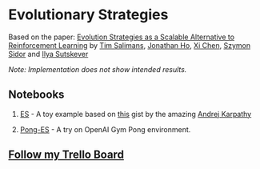 # Evolutionary Strategies

Based on the paper:
[Evolution Strategies as a Scalable Alternative to Reinforcement Learning](https://arxiv.org/abs/1703.03864) by
[Tim Salimans](https://scholar.google.co.in/citations?user=RMabrrwAAAAJ&hl=en), [Jonathan Ho](http://www.jonathanho.me/), [Xi Chen](http://peterchen.io/), [Szymon Sidor](https://www.linkedin.com/in/szymon-sidor-98164044) and [Ilya Sutskever](https://en.wikipedia.org/wiki/Ilya_Sutskever)

_Note: Implementation does not show intended results._
## Notebooks

1. [ES](Notebooks/ES.ipynb) - A toy example based on [this](https://gist.github.com/karpathy/77fbb6a8dac5395f1b73e7a89300318d) gist by the amazing [Andrej Karpathy](https://www.linkedin.com/in/andrej-karpathy-9a650716)

2. [Pong-ES](Notebooks/Pong-ES.ipynb) - A try on OpenAI Gym Pong environment.

## [Follow my Trello Board](https://trello.com/c/5EUyydEH/1-evolution-strategies-as-a-scalable-alternative-to-reinforcement-learning)